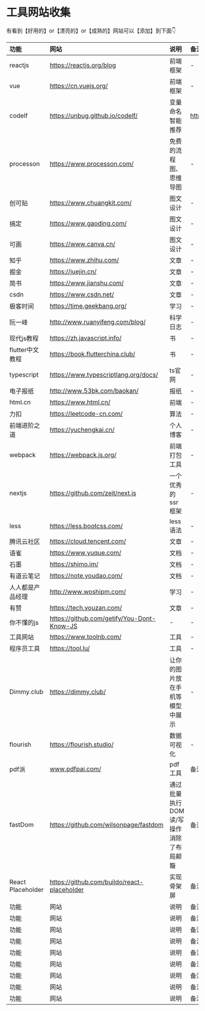 # 工具网站收集

有看到【好用的】or【漂亮的】or【成熟的】网站可以【添加】到下面👇

| 功能 | 网站 | 说明 | 备注 |
| :-----| :---- | :---- | :---- |
| reactjs | https://reactjs.org/blog | 前端框架 | - |
| vue | https://cn.vuejs.org/ | 前端框架 | - |
| codelf | https://unbug.github.io/codelf/ | 变量命名智能推荐 | https://github.com/unbug/codelf |
| processon | https://www.processon.com/ | 免费的流程图、思维导图 | - |
| 创可贴 | https://www.chuangkit.com/ | 图文设计 | - |
| 搞定 | https://www.gaoding.com/ | 图文设计 | - |
| 可画 | https://www.canva.cn/ | 图文设计 | - |
| 知乎 | https://www.zhihu.com/ | 文章 | - |
| 掘金 | https://juejin.cn/ | 文章 | - |
| 简书 | https://www.jianshu.com/ | 文章 | - |
| csdn | https://www.csdn.net/ | 文章 | - |
| 极客时间 | https://time.geekbang.org/ | 学习 | - |
| 阮一峰 | http://www.ruanyifeng.com/blog/ | 科学日志 | - |
| 现代js教程 | https://zh.javascript.info/ | 书 | - |
| flutter中文教程 | https://book.flutterchina.club/ | 书 | - |
| typescript | https://www.typescriptlang.org/docs/ | ts官网 | - |
| 电子报纸 | http://www.53bk.com/baokan/ | 报纸 | - |
| html.cn | https://www.html.cn/ | 前端 | - |
| 力扣 | https://leetcode-cn.com/ | 算法 | - |
| 前端进阶之道 | https://yuchengkai.cn/ | 个人博客 | - |
| webpack | https://webpack.js.org/ | 前端打包工具 | - |
| nextjs | https://github.com/zeit/next.js | 一个优秀的ssr框架 | - |
| less | https://less.bootcss.com/ | less语法 | - |
| 腾讯云社区 | https://cloud.tencent.com/ | 文章 | - |
| 语雀 | https://www.yuque.com/ | 文档 | - |
| 石墨 | https://shimo.im/ | 文档 | - |
| 有道云笔记 | https://note.youdao.com/ | 文档 | - |
| 人人都是产品经理 | http://www.woshipm.com/ | 学习 | - |
| 有赞 | https://tech.youzan.com/ | 文章 | - |
| 你不懂的js | https://github.com/getify/You-Dont-Know-JS | - | - |
| 工具网站 | https://www.toolnb.com/ | 工具 | - |
| 程序员工具 | https://tool.lu/ | 工具 | - |
| Dimmy.club | https://dimmy.club/ | 让你的图片放在手机等模型中展示 | - |
| flourish | https://flourish.studio/ | 数据可视化 | - |
| pdf派 | www.pdfpai.com/ | pdf工具 | 备注 |
| fastDom | https://github.com/wilsonpage/fastdom | 通过批量执行DOM读/写操作消除了布局颠簸 | 备注 |
| React Placeholder | https://github.com/buildo/react-placeholder | 实现骨架屏 | 备注 |
| 功能 | 网站 | 说明 | 备注 |
| 功能 | 网站 | 说明 | 备注 |
| 功能 | 网站 | 说明 | 备注 |
| 功能 | 网站 | 说明 | 备注 |
| 功能 | 网站 | 说明 | 备注 |
| 功能 | 网站 | 说明 | 备注 |
| 功能 | 网站 | 说明 | 备注 |
| 功能 | 网站 | 说明 | 备注 |
| 功能 | 网站 | 说明 | 备注 |



